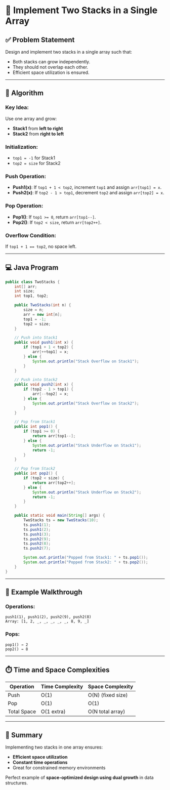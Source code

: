 
# 🔢 Implement Two Stacks in a Single Array

## ✅ Problem Statement

Design and implement two stacks in a single array such that:
- Both stacks can grow independently.
- They should not overlap each other.
- Efficient space utilization is ensured.

---

## 🧠 Algorithm

### Key Idea:

Use one array and grow:
- **Stack1** from **left to right**
- **Stack2** from **right to left**

### Initialization:
- `top1 = -1` for Stack1
- `top2 = size` for Stack2

### Push Operation:
- **Push1(x)**: If `top1 + 1 < top2`, increment `top1` and assign `arr[top1] = x`.
- **Push2(x)**: If `top2 - 1 > top1`, decrement `top2` and assign `arr[top2] = x`.

### Pop Operation:
- **Pop1()**: If `top1 >= 0`, return `arr[top1--]`.
- **Pop2()**: If `top2 < size`, return `arr[top2++]`.

### Overflow Condition:
If `top1 + 1 == top2`, no space left.

---

## 💻 Java Program

```java
public class TwoStacks {
    int[] arr;
    int size;
    int top1, top2;

    public TwoStacks(int n) {
        size = n;
        arr = new int[n];
        top1 = -1;
        top2 = size;
    }

    // Push into Stack1
    public void push1(int x) {
        if (top1 + 1 < top2) {
            arr[++top1] = x;
        } else {
            System.out.println("Stack Overflow on Stack1");
        }
    }

    // Push into Stack2
    public void push2(int x) {
        if (top2 - 1 > top1) {
            arr[--top2] = x;
        } else {
            System.out.println("Stack Overflow on Stack2");
        }
    }

    // Pop from Stack1
    public int pop1() {
        if (top1 >= 0) {
            return arr[top1--];
        } else {
            System.out.println("Stack Underflow on Stack1");
            return -1;
        }
    }

    // Pop from Stack2
    public int pop2() {
        if (top2 < size) {
            return arr[top2++];
        } else {
            System.out.println("Stack Underflow on Stack2");
            return -1;
        }
    }

    public static void main(String[] args) {
        TwoStacks ts = new TwoStacks(10);
        ts.push1(1);
        ts.push1(2);
        ts.push1(3);
        ts.push2(9);
        ts.push2(8);
        ts.push2(7);

        System.out.println("Popped from Stack1: " + ts.pop1());
        System.out.println("Popped from Stack2: " + ts.pop2());
    }
}
```

---

## 🧪 Example Walkthrough

### Operations:
```
push1(1), push1(2), push2(9), push2(8)
Array: [1, 2, _, _, _, _, _, 8, 9, _]
```

### Pops:
```
pop1() → 2
pop2() → 8
```

---

## ⏱️ Time and Space Complexities

| Operation   | Time Complexity | Space Complexity |
|-------------|------------------|------------------|
| Push        | O(1)             | O(N) (fixed size)|
| Pop         | O(1)             | O(1)             |
| Total Space | O(1 extra)       | O(N total array) |

---

## 📌 Summary

Implementing two stacks in one array ensures:
- **Efficient space utilization**
- **Constant time operations**
- Great for constrained memory environments

Perfect example of **space-optimized design using dual growth** in data structures.

